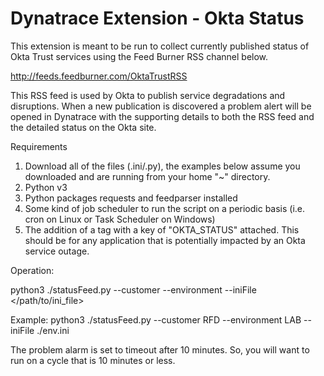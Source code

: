 # Dynatrace Extension - Okta Status

This extension is meant to be run to collect currently published status of Okta Trust services using the Feed Burner RSS channel below.

http://feeds.feedburner.com/OktaTrustRSS

This RSS feed is used by Okta to publish service degradations and disruptions.  When a new publication is discovered a problem alert will be opened in Dynatrace with the supporting details to both the RSS feed and the detailed status on the Okta site.

Requirements
1. Download all of the files (.ini/.py), the examples below assume you downloaded and are running from your home "~" directory.
2. Python v3
3. Python packages requests and feedparser installed
4. Some kind of job scheduler to run the script on a periodic basis (i.e. cron on Linux or Task Scheduler on Windows)
5. The addition of a tag with a key of "OKTA_STATUS" attached.  This should be for any application that is potentially impacted by an Okta service outage.

Operation:

  python3 ./statusFeed.py --customer <customer> --environment <environment> --iniFile </path/to/ini_file>
  
  Example: python3 ./statusFeed.py --customer RFD --environment LAB --iniFile ./env.ini
  
The problem alarm is set to timeout after 10 minutes.  So, you will want to run on a cycle that is 10 minutes or less.  
